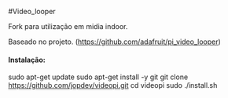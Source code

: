 #Video_looper

Fork para utilização em midia indoor.

Baseado no projeto. (https://github.com/adafruit/pi_video_looper)
    
#### Instalação:
sudo apt-get update
sudo apt-get install -y git
git clone https://github.com/jopdev/videopi.git
cd videopi
sudo ./install.sh
